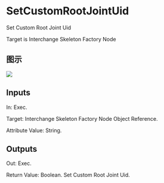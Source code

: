 # SetCustomRootJointUid

Set Custom Root Joint Uid

Target is Interchange Skeleton Factory Node

## 图示

![]($-20221218-19334061.png)

## Inputs

In: Exec.

Target: Interchange Skeleton Factory Node Object Reference.

Attribute Value: String.  

## Outputs

Out: Exec.

Return Value: Boolean. Set Custom Root Joint Uid.


